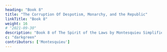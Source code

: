 ```yaml
---
heading: "Book 8"
title: "The Corruption Of Despotism, Monarchy, and the Republic"
linkTitle: "Book 8"
weight: 16
# "2021-09-30"
description: "Book 8 of The Spirit of the Laws by Montesquieu Simplified in 21 chapters"
c: "darkgreen"
contributors: ['Montesquieu']
---
```

